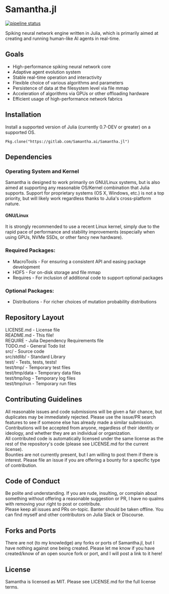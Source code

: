# Samantha.jl

[![pipeline status](https://gitlab.com/Samantha.ai/Samantha.jl/badges/master/pipeline.svg)](https://gitlab.com/Samantha.ai/Samantha.jl/commits/master)

Spiking neural network engine written in Julia, which is primarily aimed at creating and running human-like AI agents in real-time.

## Goals
* High-performance spiking neural network core  
* Adaptive agent evolution system  
* Stable real-time operation and interactivity  
* Flexible choice of various algorithms and parameters  
* Persistence of data at the filesystem level via file mmap  
* Acceleration of algorithms via GPUs or other offloading hardware  
* Efficient usage of high-performance network fabrics  

## Installation
Install a supported version of Julia (currently 0.7-DEV or greater) on a supported OS.  
```
Pkg.clone("https://gitlab.com/Samantha.ai/Samantha.jl")
```

## Dependencies
### Operating System and Kernel
Samantha is designed to work primarily on GNU/Linux systems, but is also aimed at supporting any reasonable OS/Kernel combination that Julia supports. Support for proprietary systems (OS X, Windows, etc.) is not a top priority, but will likely work regardless thanks to Julia's cross-platform nature.  

#### GNU/Linux
It is strongly recommended to use a recent Linux kernel, simply due to the rapid pace of performance and stability improvements (especially when using GPUs, NVMe SSDs, or other fancy new hardware).  

### Required Packages:
* MacroTools - For ensuring a consistent API and easing package development
* HDF5 - For on-disk storage and file mmap  
* Requires - For inclusion of additional code to support optional packages  

### Optional Packages:
* Distributions - For richer choices of mutation probability distributions  

## Repository Layout
LICENSE.md - License file  
README.md - This file!  
REQUIRE - Julia Dependency Requirements file  
TODO.md - General Todo list  
src/ - Source code  
src/stdlib/ - Standard Library  
test/ - Tests, tests, tests!  
test/tmp/ - Temporary test files  
test/tmp/data - Temporary data files  
test/tmp/log - Temporary log files  
test/tmp/run - Temporary run files  

## Contributing Guidelines
All reasonable issues and code submissions will be given a fair chance, but duplicates may be immediately rejected. Please use the issue/PR search features to see if someone else has already made a similar submission.  
Contributions will be accepted from anyone, regardless of their identity or ideology, and whether they are an individual or organization.  
All contributed code is automatically licensed under the same license as the rest of the repository's code (please see LICENSE.md for the current license).  
Bounties are not currently present, but I am willing to post them if there is interest. Please file an issue if you are offering a bounty for a specific type of contribution.  

## Code of Conduct
Be polite and understanding. If you are rude, insulting, or complain about something without offering a reasonable suggestion or PR, I have no qualms with removing your right to post or contribute.  
Please keep all issues and PRs on-topic. Banter should be taken offline. You can find myself and other contributors on Julia Slack or Discourse.  

## Forks and Ports
There are not (to my knowledge) any forks or ports of Samantha.jl, but I have nothing against one being created. Please let me know if you have created/know of an open source fork or port, and I will post a link to it here!

## License
Samantha is licensed as MIT. Please see LICENSE.md for the full license terms.
